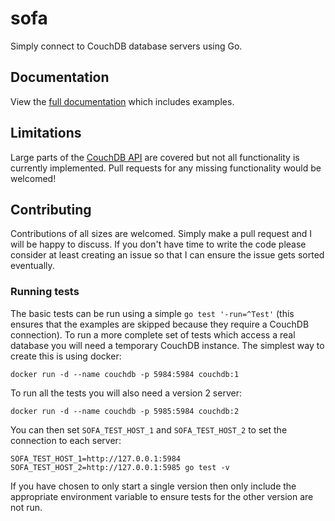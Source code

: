 # sofa

Simply connect to CouchDB database servers using Go.

## Documentation

View the [full documentation](https://pkg.go.dev/github.com/joelnb/sofa?tab=doc) which includes examples.

## Limitations

Large parts of the [CouchDB API](http://docs.couchdb.org/en/2.0.0/api/) are covered but not all functionality is currently implemented. Pull requests for any missing functionality would be welcomed!

## Contributing

Contributions of all sizes are welcomed. Simply make a pull request and I will be happy to discuss. If you don't have time to write the code please consider at least creating an issue so that I can ensure the issue gets sorted eventually.

### Running tests

The basic tests can be run using a simple `go test '-run=^Test'` (this ensures that the examples are skipped because they require a CouchDB connection). To run a more complete set of tests which access a real database you will need a temporary CouchDB instance. The simplest way to create this is using docker:

    docker run -d --name couchdb -p 5984:5984 couchdb:1

To run all the tests you will also need a version 2 server:

    docker run -d --name couchdb -p 5985:5984 couchdb:2

You can then set `SOFA_TEST_HOST_1` and `SOFA_TEST_HOST_2` to set the connection to each server:

    SOFA_TEST_HOST_1=http://127.0.0.1:5984 SOFA_TEST_HOST_2=http://127.0.0.1:5985 go test -v

If you have chosen to only start a single version then only include the appropriate environment variable to ensure tests for the other version are not run.
